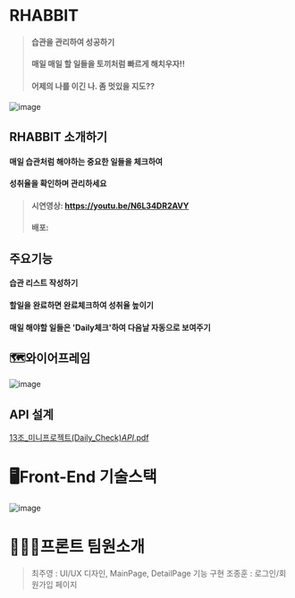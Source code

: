 # RHABBIT 
> #### 습관을 관리하여 성공하기
> #### 매일 매일 할 일들을 토끼처럼 빠르게 해치우자!!
> #### 어제의 나를 이긴 나. 좀 멋있을 지도??
![image](https://user-images.githubusercontent.com/86106738/145660992-f16d2291-ab07-43f0-906c-540b4aae604e.png)
## RHABBIT 소개하기
#### 매일 습관처럼 해야하는 중요한 일들을 체크하여 
#### 성취율을 확인하며 관리하세요
> ####  시연영상: https://youtu.be/N6L34DR2AVY
> ####  배포:


## 주요기능
#### 습관 리스트 작성하기
#### 할일을 완료하면 완료체크하여 성취율 높이기
#### 매일 해야할 일들은 'Daily체크'하여 다음날 자동으로 보여주기

 
## 🗺와이어프레임
![image](https://user-images.githubusercontent.com/86106738/145660434-1f838d4d-4eb6-4fe9-aeda-64cf4f4b377b.png)


## API 설계
 
 [13조_미니프로젝트(Daily_Check)_API_.pdf](https://github.com/Rhabbit13/Rhabbit-FrontEnd/files/7696328/13._.Daily_Check._API_.pdf)

 
# 🖥Front-End 기술스택
![image](https://user-images.githubusercontent.com/86106738/145660455-b7a10913-6835-4a63-a451-44576dca2f57.png)


 

# 🧑🏻‍💻프론트 팀원소개

>최주영 : UI/UX 디자인, MainPage, DetailPage 기능 구현
>조종훈 : 로그인/회원가입 페이지 
 
 

